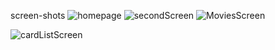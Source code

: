 screen-shots
![homepage](https://user-images.githubusercontent.com/85394576/217435988-b0f49fec-0989-4c59-9ab5-687fd9d2891b.PNG)
![secondScreen](https://user-images.githubusercontent.com/85394576/217436032-155e76c1-489a-4305-ad4d-902f496cb36e.PNG)
![MoviesScreen](https://user-images.githubusercontent.com/85394576/217436058-887e6c1f-b2b5-4137-8882-e10962a10e2f.PNG)

![cardListScreen](https://user-images.githubusercontent.com/85394576/217436090-9111eee6-8191-4e99-bce2-eda6156ed301.PNG)

